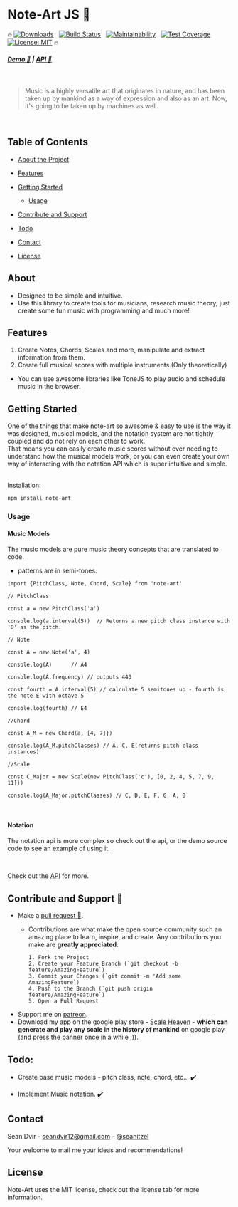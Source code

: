 # Note-Art JS :guitar:
:fire:
[![Downloads](https://img.shields.io/npm/dt/note-art.svg?style=flat-square)]()
&nbsp; [![Build Status](https://semaphoreci.com/api/v1/seanitzel/note-art/branches/master/shields_badge.svg)](https://semaphoreci.com/seanitzel/note-art)
&nbsp; [![Maintainability](https://api.codeclimate.com/v1/badges/0206283c6843673ea6d6/maintainability)](https://codeclimate.com/github/Seanitzel/Note-Art/maintainability)
&nbsp; [![Test Coverage](https://api.codeclimate.com/v1/badges/0206283c6843673ea6d6/test_coverage)](https://codeclimate.com/github/Seanitzel/Note-Art/test_coverage)
&nbsp; [![License: MIT](https://img.shields.io/badge/License-MIT-yellow.svg)](https://opensource.org/licenses/MIT)
:fire:
##### [Demo :musical_note:](https://note-art-demo.netlify.com/) | [API :blue_book:](https://note-art-docs.netlify.com/)
<br>

> Music is a highly versatile art that originates in nature, and has been taken up by mankind as a way of expression and also as an art.
> Now, it's going to be taken up by machines as well.
<br>

## Table of Contents

* [About the Project](#about)
* [Features](#features)
* [Getting Started](#getting-started)
  * [Usage](#usage)
  
* [Contribute and Support](#contribute-and-support)
* [Todo](#todo)
* [Contact](#contact)
* [License](#license)


## About

* Designed to be simple and intuitive.
* Use this library to create tools for musicians, research music theory, just create some fun music with programming and much more! 

## Features
1. Create Notes, Chords, Scales and more, manipulate and extract information from them.
2. Create full musical scores with multiple instruments.(Only theoretically)
* You can use awesome libraries like ToneJS to play audio and schedule music in the browser.

## Getting Started
One of the things that make note-art so awesome & easy to use is the way 
it was designed, musical models, and the notation system 
are not tightly coupled and do not rely on each other to work.<br>
That means you can easily create music scores
without ever needing to understand how the musical models work, or
you can even create your own way of interacting with the notation API 
which is super intuitive and simple.
<br>
<br>

Installation:
``` bash
npm install note-art
```

### Usage

#### Music Models
The music models are pure music theory concepts that are translated to code.
* patterns are in semi-tones.
```
import {PitchClass, Note, Chord, Scale} from 'note-art'

// PitchClass

const a = new PitchClass('a')

console.log(a.interval(5))  // Returns a new pitch class instance with 'D' as the pitch.

// Note

const A = new Note('a', 4)

console.log(A)      // A4

console.log(A.frequency) // outputs 440

const fourth = A.interval(5) // calculate 5 semitones up - fourth is the note E with octave 5

console.log(fourth) // E4

//Chord

const A_M = new Chord(a, [4, 7]})

console.log(A_M.pitchClasses) // A, C, E(returns pitch class instances)

//Scale

const C_Major = new Scale(new PitchClass('c'), [0, 2, 4, 5, 7, 9, 11]})

console.log(A_Major.pitchClasses) // C, D, E, F, G, A, B
```
<br>

#### Notation
The notation api is more complex so check out the api, or the demo source code to see an example of using it.

<br>

Check out the [API](https://note-art-docs.netlify.com/) for more.

## Contribute and Support :pray:
* Make a [pull request :avocado:](https://github.com/Seanitzel/Note-Art).
  * Contributions are what make the open source community such an amazing place to learn, inspire, and create. Any contributions you make are **greatly appreciated**.

        1. Fork the Project
        2. Create your Feature Branch (`git checkout -b feature/AmazingFeature`)
        3. Commit your Changes (`git commit -m 'Add some AmazingFeature`)
        4. Push to the Branch (`git push origin feature/AmazingFeature`)
        5. Open a Pull Request
        
* Support me on [patreon](https://www.patreon.com/Seanitzel).
* Download my app on the google play store - [Scale Heaven](https://play.google.com/store/apps/details?id=com.scales.scaleheaven) - **which can generate and play any scale in the history of mankind** on google play (and press the banner once in a while ;)).

## Todo:
* Create base music models - pitch class, note, chord, etc... :heavy_check_mark: 

* Implement Music notation. :heavy_check_mark: 

## Contact
Sean Dvir - [seandvir12@gmail.com](seandvir12@gmail.com) - [@seanitzel](https://twitter.com/seanitzel) <br>

Your welcome to mail me your ideas and recommendations!<br>

## License
Note-Art uses the MIT license, check out the license tab for more information.

